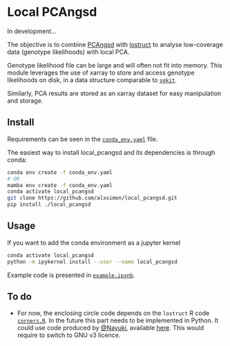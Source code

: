# Local PCAngsd

In development...

The objective is to combine [PCAngsd](https://github.com/Rosemeis/pcangsd) with [lostruct](https://github.com/jguhlin/lostruct-py)
to analyse low-coverage data (genotype likelihoods) with local PCA.

Genotype likelihood file can be large and will often not fit into memory.
This module leverages the use of xarray to store and access genotype likelihoods on disk, in a data structure comparable to [`sgkit`](https://pystatgen.github.io/sgkit/latest/).

Similarly, PCA results are stored as an xarray dataset for easy manipulation and storage.

## Install

Requirements can be seen in the [`conda_env.yaml`](https://github.com/alxsimon/local_pcangsd/blob/main/conda_env.yaml) file.

The easiest way to install local_pcangsd and its dependencies is through conda:

```bash
conda env create -f conda_env.yaml
# OR
mamba env create -f conda_env.yaml
conda activate local_pcangsd
git clone https://github.com/alxsimon/local_pcangsd.git
pip install ./local_pcangsd
```

## Usage

If you want to add the conda environment as a jupyter kernel

```bash
conda activate local_pcangsd
python -m ipykernel install --user --name local_pcangsd
```

Example code is presented in [`example.ipynb`](https://github.com/alxsimon/local_pcangsd/blob/main/example.ipynb).

## To do

* For now, the enclosing circle code depends on the `lostruct` R code [`corners.R`](https://github.com/alxsimon/local_pcangsd/blob/main/src/local_pcangsd/corners.R). In the future this part needs to be implemented in Python.
It could use code produced by [@Nayuki](https://github.com/nayuki),
available [here](https://github.com/nayuki/Nayuki-web-published-code/blob/master/smallest-enclosing-circle/smallestenclosingcircle.py). This would require to switch to GNU v3 licence.
